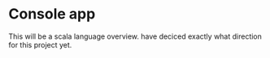 # Console app
This will be a scala language overview. have deciced exactly what direction for this project yet. 